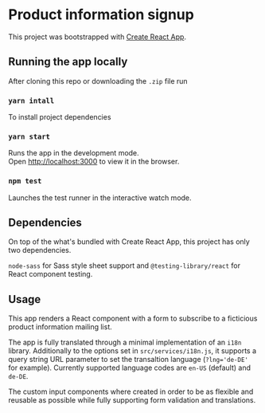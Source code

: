 # Product information signup

This project was bootstrapped with [Create React App](https://github.com/facebook/create-react-app).

## Running the app locally

After cloning this repo or downloading the `.zip` file run 

### `yarn intall`

To install project dependencies

### `yarn start`

Runs the app in the development mode.<br>
Open [http://localhost:3000](http://localhost:3000) to view it in the browser.

### `npm test`

Launches the test runner in the interactive watch mode.<br>

## Dependencies

On top of the what's bundled with Create React App, this project has only two dependencies.

`node-sass` for Sass style sheet support and `@testing-library/react` for React component testing.

## Usage

This app renders a React component with a form to subscribe to a ficticious product information mailing list.

The app is fully translated through a minimal implementation of an `i18n` library. Additionally to the options set in `src/services/i18n.js`, it supports a query string URL parameter to set the transaltion language (`?lng='de-DE'` for example). Currently supported language codes are `en-US` (default) and `de-DE`.

The custom input components where created in order to be as flexible and reusable as possible while fully supporting form validation and translations.